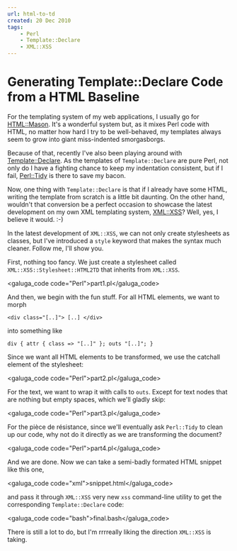 ```yaml
---
url: html-to-td
created: 20 Dec 2010
tags:
    - Perl
    - Template::Declare
    - XML::XSS
---
```


# Generating Template::Declare Code from a HTML Baseline

For the templating system of my web applications, I usually go for
[HTML::Mason](cpan).  It's a wonderful system but, as it 
mixes Perl code with HTML, no matter how hard I try to be well-behaved,
my templates always seem to grow into giant miss-indented smorgasborgs.

Because of that, recently I've also been playing around with 
[Template::Declare](cpan).  As the templates of `Template::Declare` are
pure Perl, not only do I have a fighting chance to keep my indentation 
consistent, but if I fail, [Perl::Tidy](cpan) is there to save my bacon.

Now, one thing with `Template::Declare` is that if I already have some
HTML, writing the template from scratch is a little bit daunting.  On the 
other hand, wouldn't that conversion be a perfect occasion to showcase the
latest development on my own XML templating system, [XML::XSS](cpan)?
Well, yes, I believe it would. :-)

In the latest development of `XML::XSS`, we can not only create stylesheets as
classes, but I've introduced a `style` keyword that makes the syntax much
cleaner. Follow me, I'll show you.

First, nothing too fancy. We just create a stylesheet called
`XML::XSS::Stylesheet::HTML2TD` that inherits from `XML::XSS`.

<galuga_code code="Perl">part1.pl</galuga_code>

And then, we begin with the fun stuff.  For all HTML elements,
we want to morph

    <div class="[..]"> [..] </div>

into something like

    div { attr { class => "[..]" }; outs "[..]"; }

Since we want all HTML elements to be transformed, we use the catchall element
of the stylesheet:

<galuga_code code="Perl">part2.pl</galuga_code>

For the text, we want to wrap it with calls to `outs`.  Except for text nodes
that are nothing but empty spaces, which we'll gladly skip:

<galuga_code code="Perl">part3.pl</galuga_code>

For the pièce de résistance, since we'll eventually ask `Perl::Tidy` to
clean up our code, why not do it directly as we are transforming the document?

<galuga_code code="Perl">part4.pl</galuga_code>

And we are done.  Now we can take a semi-badly formated HTML snippet like this one,

<galuga_code code="xml">snippet.html</galuga_code>


and pass it through `XML::XSS` very new `xss` command-line utility to get
the corresponding `Template::Declare` code:

<galuga_code code="bash">final.bash</galuga_code>


There is still a lot to do, but I'm rrrreally liking the direction `XML::XSS` is 
taking. 
